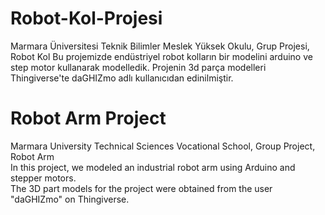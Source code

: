 # Robot-Kol-Projesi
Marmara Üniversitesi Teknik Bilimler Meslek Yüksek Okulu, Grup Projesi, Robot Kol
Bu projemizde endüstriyel robot kolların bir modelini arduino ve step motor kullanarak modelledik.
Projenin 3d parça modelleri Thingiverse'te daGHIZmo adlı kullanıcıdan edinilmiştir.

# Robot Arm Project  
Marmara University Technical Sciences Vocational School, Group Project, Robot Arm  
In this project, we modeled an industrial robot arm using Arduino and stepper motors.  
The 3D part models for the project were obtained from the user "daGHIZmo" on Thingiverse.
